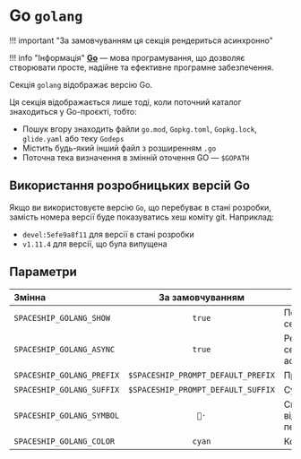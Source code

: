 # Go `golang`

!!! important "За замовчуванням ця секція рендериться асинхронно"

!!! info "Інформація"
    [**Go**](https://go.dev) — мова програмування, що дозволяє створювати просте, надійне та ефективне програмне забезпечення.

Секція `golang` відображає версію Go.

Ця секція відображається лише тоді, коли поточний каталог знаходиться у Go-проєкті, тобто:

* Пошук вгору знаходить файли `go.mod`, `Gopkg.toml`, `Gopkg.lock`, `glide.yaml` або теку `Godeps`
* Містить будь-який інший файл з розширенням `.go`
* Поточна тека визначення в змінній оточення GO — `$GOPATH`

## Використання розробницьких версій Go

Якщо ви використовуєте версію `Go`, що перебуває в стані розробки, замість номера версії буде показуватись хеш коміту git. Наприклад:

* `devel:5efe9a8f11` для версії в стані розробки
* `v1.11.4` для версії, що була випущена

## Параметри

| Змінна                    |          За замовчуванням          | Пояснення                               |
|:------------------------- |:----------------------------------:| --------------------------------------- |
| `SPACESHIP_GOLANG_SHOW`   |               `true`               | Показати секцію                         |
| `SPACESHIP_GOLANG_ASYNC`  |               `true`               | Рендерити секцію асинхронно             |
| `SPACESHIP_GOLANG_PREFIX` | `$SPACESHIP_PROMPT_DEFAULT_PREFIX` | Префікс секції                          |
| `SPACESHIP_GOLANG_SUFFIX` | `$SPACESHIP_PROMPT_DEFAULT_SUFFIX` | Суфікс секції                           |
| `SPACESHIP_GOLANG_SYMBOL` |                `🐹·`                | Символ, що відображається перед секцією |
| `SPACESHIP_GOLANG_COLOR`  |               `cyan`               | Колір секції                            |
